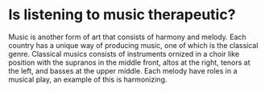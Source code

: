 # Is listening to music therapeutic?
Music is another form of art that consists of harmony and melody. Each country has a unique way of producing music, one of which is the classical genre. Classical musics consists of instruments ornized in a choir like position with the supranos in the middle front, altos at the right, tenors at the left, and basses at the upper middle. Each melody have roles in a musical play, an example of this is harmonizing.

